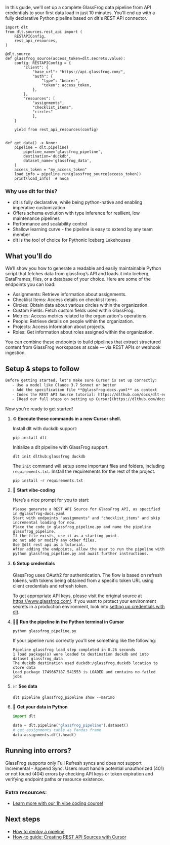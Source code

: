 In this guide, we'll set up a complete GlassFrog data pipeline from API credentials to your first data load in just 10 minutes. You'll end up with a fully declarative Python pipeline based on dlt's REST API connector.

```python-outcome
import dlt
from dlt.sources.rest_api import (
    RESTAPIConfig,
    rest_api_resources,
)

@dlt.source
def glassfrog_source(access_token=dlt.secrets.value):
    config: RESTAPIConfig = {
        "client": {
            "base_url": "https://api.glassfrog.com/",
            "auth": {
                "type": "bearer",
                "token": access_token,
            },
        },
        "resources": [
            "assignments",
            "checklist_items",
            "circles"
            ],
    }

    yield from rest_api_resources(config)


def get_data() -> None:
    pipeline = dlt.pipeline(
        pipeline_name='glassfrog_pipeline',
        destination='duckdb',
        dataset_name='glassfrog_data', 
    )
    access_token = "my_access_token"
    load_info = pipeline.run(glassfrog_source(access_token))
    print(load_info)  # noqa
```

### Why use dlt for this?

- dlt is fully declarative, while being python-native and enabling imperative customization
- Offers schema evolution with type inference for resilient, low maintenance pipelines
- Performance and scalability control
- Shallow learning curve - the pipeline is easy to extend by any team member
- dlt is the tool of choice for Pythonic Iceberg Lakehouses

## What you’ll do

We’ll show you how to generate a readable and easily maintainable Python script that fetches data from glassfrog’s API and loads it into Iceberg, DataFrames, files, or a database of your choice. Here are some of the endpoints you can load:

- Assignments: Retrieve information about assignments.
- Checklist Items: Access details on checklist items.
- Circles: Obtain data about various circles within the organization.
- Custom Fields: Fetch custom fields used within GlassFrog.
- Metrics: Access metrics related to the organization's operations.
- People: Retrieve details on people within the organization.
- Projects: Access information about projects.
- Roles: Get information about roles assigned within the organization.

You can combine these endpoints to build pipelines that extract structured content from GlassFrog workspaces at scale — via REST APIs or webhook ingestion.

## Setup & steps to follow

```default
Before getting started, let's make sure Cursor is set up correctly:
   - Use a model like Claude 3.7 Sonnet or better
   - Add the specification file **@glassfrog-docs.yaml** as context
   - Index the REST API Source tutorial: https://dlthub.com/docs/dlt-ecosystem/verified-sources/rest_api/ and add it to context as **@dlt rest api**
   - [Read our full steps on setting up Cursor](https://dlthub.com/docs/dlt-ecosystem/llm-tooling/cursor-restapi#23-configuring-cursor-with-documentation)
```

Now you're ready to get started! 

1. ⚙️ **Execute these commands in a new Cursor shell.**
    
    Install dlt with duckdb support:
    ```shell
    pip install dlt
    ```

    Initialize a dlt pipeline with GlassFrog support.
    ```shell
    dlt init dlthub:glassfrog duckdb
    ```

    The `init` command will setup some important files and folders, including `requirements.txt`. Install the requirements for the rest of the project.
    ```shell
    pip install -r requirements.txt
    ```
    
2. 🤠 **Start vibe-coding**
    
    Here’s a nice prompt for you to start: 
    
    ```prompt
    Please generate a REST API Source for GlassFrog API, as specified in @glassfrog-docs.yaml 
    Start with endpoints "assignments" and "checklist_items" and skip incremental loading for now. 
    Place the code in glassfrog_pipeline.py and name the pipeline glassfrog_pipeline. 
    If the file exists, use it as a starting point. 
    Do not add or modify any other files. 
    Use @dlt rest api as a tutorial. 
    After adding the endpoints, allow the user to run the pipeline with python glassfrog_pipeline.py and await further instructions.
    ```

    
3. 🔒 **Setup credentials** 
    
    GlassFrog uses OAuth2 for authentication. The flow is based on refresh tokens, with tokens being obtained from a specific token URL using client credentials and refresh token.
    
    To get appropriate API keys, please visit the original source at https://www.glassfrog.com/.
    If you want to protect your environment secrets in a production environment, look into [setting up credentials with dlt](https://dlthub.com/docs/walkthroughs/add_credentials).
    
4. 🏃‍♀️ **Run the pipeline in the Python terminal in Cursor**
    
    ```shell
    python glassfrog_pipeline.py
    ```
    
    If your pipeline runs correctly you’ll see something like the following:
    
    ```shell
    Pipeline glassfrog load step completed in 0.26 seconds
    1 load package(s) were loaded to destination duckdb and into dataset glassfrog_data
    The duckdb destination used duckdb:/glassfrog.duckdb location to store data
    Load package 1749667187.541553 is LOADED and contains no failed jobs
    ```
    
5. 📈 **See data**
    
    ```shell
    dlt pipeline glassfrog_pipeline show --marimo
    ```
    
6. 🐍 **Get your data in Python**
    
    ```python
    import dlt

   data = dlt.pipeline("glassfrog_pipeline").dataset()
   # get assignments table as Pandas frame
   data.assignments.df().head()
    ```

## Running into errors?

GlassFrog supports only Full Refresh syncs and does not support Incremental - Append Sync. Users must handle potential unauthorized (401) or not found (404) errors by checking API keys or token expiration and verifying endpoint paths or resource existence.

### Extra resources:

- [Learn more with our 1h vibe coding course!](https://www.youtube.com/watch?v=GGid70rnJuM)

## Next steps

- [How to deploy a pipeline](https://dlthub.com/docs/walkthroughs/deploy-a-pipeline)
- [How-to guide: Creating REST API Sources with Cursor](https://dlthub.com/docs/dlt-ecosystem/llm-tooling/cursor-restapi)